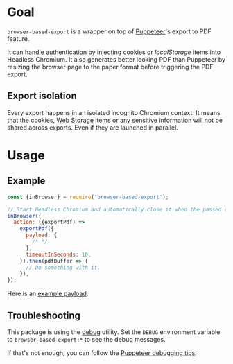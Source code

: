 # Goal

`browser-based-export` is a wrapper on top of [Puppeteer](https://github.com/GoogleChrome/puppeteer)'s export to PDF feature.

It can handle authentication by injecting cookies or _localStorage_ items into Headless Chromium.
It also generates better looking PDF than Puppeteer by resizing the browser page to the paper format before triggering the PDF export.

## Export isolation

Every export happens in an isolated incognito Chromium context.
It means that the cookies, [Web Storage](https://developer.mozilla.org/en-US/docs/Web/API/Web_Storage_API) items or any sensitive information will not be shared across exports.
Even if they are launched in parallel.

# Usage

## Example

```javascript
const {inBrowser} = require('browser-based-export');

// Start Headless Chromium and automatically close it when the passed callback resolves.
inBrowser({
  action: ({exportPdf) =>
    exportPdf({
      payload: {
        /* */
      },
      timeoutInSeconds: 10,
    }).then(pdfBuffer => {
      // Do something with it.
    }),
});
```

Here is an [example payload](examples.js).

## Troubleshooting

This package is using the [debug](https://www.npmjs.com/package/debug) utility.
Set the `DEBUG` environment variable to `browser-based-export:*` to see the debug messages.

If that's not enough, you can follow the [Puppeteer debugging tips](https://github.com/GoogleChrome/puppeteer/tree/v1.4.0#debugging-tips).
